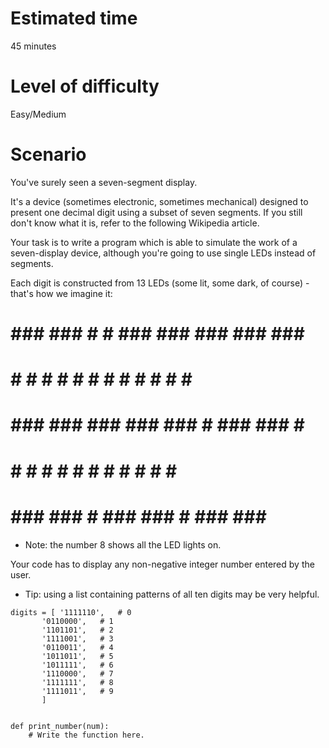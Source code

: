 # Estimated time
45 minutes

# Level of difficulty 
Easy/Medium

# Scenario 
You've surely seen a seven-segment display.

It's a device (sometimes electronic, sometimes mechanical) designed to present one decimal digit using a subset of seven segments. If you still don't know what it is, refer to the following Wikipedia article.

Your task is to write a program which is able to simulate the work of a seven-display device, although you're going to use single LEDs instead of segments.

Each digit is constructed from 13 LEDs (some lit, some dark, of course) - that's how we imagine it:

  # ### ### # # ### ### ### ### ### ### 
  #   #   # # # #   #     # # # # # # # 
  # ### ### ### ### ###   # ### ### # # 
  # #     #   #   # # #   # # #   # # # 
  # ### ###   # ### ###   # ### ### ###

* Note: the number 8 shows all the LED lights on.

Your code has to display any non-negative integer number entered by the user.

* Tip: using a list containing patterns of all ten digits may be very helpful.
```
digits = [ '1111110',  	# 0
	   '0110000',	# 1
	   '1101101',	# 2
	   '1111001',	# 3
	   '0110011',	# 4
	   '1011011',	# 5
	   '1011111',	# 6
	   '1110000',	# 7
	   '1111111',	# 8
	   '1111011',	# 9
	   ]


def print_number(num):
    # Write the function here.


```




